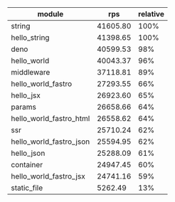 
| module                  | rps      | relative |
| ----------------------- | -------- | -------- |
| string                  | 41605.80 | 100%     |
| hello_string            | 41398.65 | 100%     |
| deno                    | 40599.53 | 98%      |
| hello_world             | 40043.37 | 96%      |
| middleware              | 37118.81 | 89%      |
| hello_world_fastro      | 27293.55 | 66%      |
| hello_jsx               | 26923.60 | 65%      |
| params                  | 26658.66 | 64%      |
| hello_world_fastro_html | 26558.62 | 64%      |
| ssr                     | 25710.24 | 62%      |
| hello_world_fastro_json | 25594.95 | 62%      |
| hello_json              | 25288.09 | 61%      |
| container               | 24947.45 | 60%      |
| hello_world_fastro_jsx  | 24741.16 | 59%      |
| static_file             | 5262.49  | 13%      |